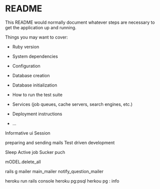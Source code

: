 # README

This README would normally document whatever steps are necessary to get the
application up and running.

Things you may want to cover:

* Ruby version

* System dependencies

* Configuration

* Database creation

* Database initialization

* How to run the test suite

* Services (job queues, cache servers, search engines, etc.)

* Deployment instructions

* ...

Informative ui 
Session

preparing and sending mails
Test driven development 

Sleep
Active job
Sucker puch

mODEL.delete_all

rails g mailer main_mailer notify_question_mailer

heroku run rails console
heroku pg:psql
herkou      pg : info